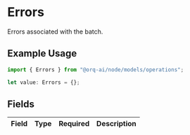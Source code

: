 # Errors

Errors associated with the batch.

## Example Usage

```typescript
import { Errors } from "@orq-ai/node/models/operations";

let value: Errors = {};
```

## Fields

| Field       | Type        | Required    | Description |
| ----------- | ----------- | ----------- | ----------- |